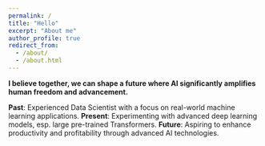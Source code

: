 ```yaml
---
permalink: /
title: "Hello"
excerpt: "About me"
author_profile: true
redirect_from: 
  - /about/
  - /about.html
---
```


**I believe together, we can shape a future where AI significantly amplifies human freedom and advancement.**

**Past**: Experienced Data Scientist with a focus on real-world machine learning applications.
**Present**: Experimenting with advanced deep learning models, esp. large pre-trained Transformers.
**Future**: Aspiring to enhance productivity and profitability through advanced AI technologies.

<!-- 
## I am an AI and Tech Enthusiast 

More specifically, I'm fascinated by the transformative potential of Large Language Models and the fresh opportunities they bring. My optimism for AI's future fuels my passion to look for new ideas and applications, while maintaining a keen awareness of AI safety.   
**I believe together, we can shape a future where AI significantly amplifies human freedom and advancement.**

### Proficiencies: Data, Machine Learning, and Programming -->
